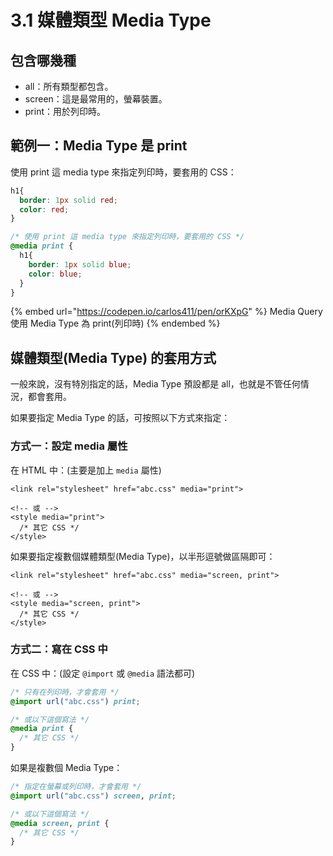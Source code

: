 # 3.1 媒體類型 Media Type

## 包含哪幾種

* all：所有類型都包含。
* screen：這是最常用的，螢幕裝置。
* print：用於列印時。



## 範例一：Media Type 是 print

使用 print 這 media type 來指定列印時，要套用的 CSS：

```css
h1{
  border: 1px solid red;
  color: red;
}

/* 使用 print 這 media type 來指定列印時，要套用的 CSS */
@media print {
  h1{
    border: 1px solid blue;
    color: blue;
  }
}
```

{% embed url="https://codepen.io/carlos411/pen/orKXpG" %}
Media Query 使用 Media Type 為 print(列印時)
{% endembed %}



## 媒體類型(Media Type) 的套用方式

一般來說，沒有特別指定的話，Media Type 預設都是 all，也就是不管任何情況，都會套用。

如果要指定 Media Type 的話，可按照以下方式來指定：



### 方式一：設定 media 屬性

在 HTML 中：(主要是加上 `media` 屬性)

```markup
<link rel="stylesheet" href="abc.css" media="print">

<!-- 或 -->
<style media="print">
  /* 其它 CSS */
</style>
```

如果要指定複數個媒體類型(Media Type)，以半形逗號做區隔即可：

```markup
<link rel="stylesheet" href="abc.css" media="screen, print">

<!-- 或 -->
<style media="screen, print">
  /* 其它 CSS */
</style>
```



### 方式二：寫在 CSS 中

在 CSS 中：(設定 `@import` 或 `@media` 語法都可)

```css
/* 只有在列印時，才會套用 */
@import url("abc.css") print;

/* 或以下這個寫法 */
@media print {
  /* 其它 CSS */
}
```

如果是複數個 Media Type：

```css
/* 指定在螢幕或列印時，才會套用 */
@import url("abc.css") screen, print;

/* 或以下這個寫法 */
@media screen, print {
  /* 其它 CSS */
}
```
